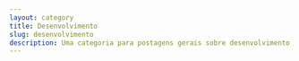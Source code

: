 ```yaml
---
layout: category
title: Desenvolvimento
slug: desenvolvimento
description: Uma categoria para postagens gerais sobre desenvolvimento.
---
```

